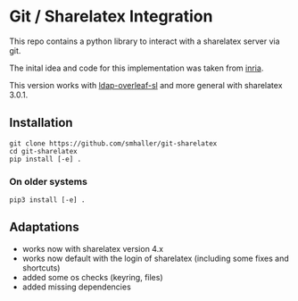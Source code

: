 # Git / Sharelatex Integration

This repo contains a python library to interact with a sharelatex server via git.

The inital idea and code for this implementation was taken from 
[inria](https://gitlab.inria.fr/sed-rennes/sharelatex/python-sharelatex/).

This version works with [ldap-overleaf-sl](https://github.com/smhaller/ldap-overleaf-sl) and more general with sharelatex 3.0.1.

## Installation
```
git clone https://github.com/smhaller/git-sharelatex
cd git-sharelatex
pip install [-e] .
```
### On older systems
```
pip3 install [-e] .
```

## Adaptations

- works now with sharelatex version 4.x
- works now default with the login of sharelatex (including some fixes and shortcuts)
- added some os checks (keyring, files)
- added missing dependencies



